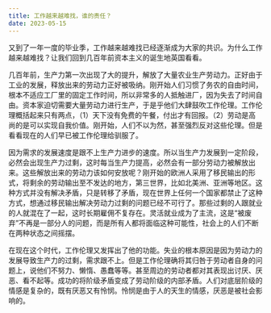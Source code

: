 ```yaml
---
title: 工作越来越难找，谁的责任？
date: 2023-05-15
---
```

又到了一年一度的毕业季，工作越来越难找已经逐渐成为大家的共识。为什么工作越来越难找？让我们回到几百年前资本主义的诞生地英国看看。
<!-- more -->

几百年前，生产力第一次出现了大的提升，解放了大量农业生产劳动力。正好由于工业的发展，释放出来的劳动力正好被吸纳。刚开始人们习惯了务农的自由时间，根本不适应工厂里的固定工作时间，所以非常多的人抵触进厂，因为失去了时间自由。资本家迫切需要大量劳动力进行生产，于是乎他们大肆鼓吹工作伦理。工作伦理概括起来只有两点，（1）天下没有免费的午餐，付出才有回报。（2）劳动是高尚的是可以实现自我价值。刚开始，人们不以为然，甚至强烈反对这些伦理。但是看看现在的人们早已被工作伦理给驯服了。

因为需求的发展速度是跟不上生产力进步的速度。所以当生产力发展到一定阶段，必然会出现生产力过剩，这时每当生产力提高，必然会有一部分劳动力被解放出来。这些解放出来的劳动力该如何安放呢？刚开始的欧洲人采用了移民输出的形式，将剩余的劳动输出至不发达的地方，第三世界，比如北美洲、亚洲等地区。这种方式并没有解决矛盾，只是转移了矛盾，现在世界上任何一个国家都禁止了这种方式，想通过移民输出解决劳动力过剩的问题已经不可行了。那些过剩的人跟就业的人就混在了一起，这时长期雇佣不复存在。灵活就业成为了主流，这是“被废弃”不再是一部分人的问题，而是所有人都将面临这种可能性，社会上的人们不断在两种状态之间摇摆。

在现在这个时代，工作伦理又发挥出了他的功能。失业的根本原因是因为劳动力的发展导致生产力的过剩，需求跟不上。但是工作伦理确将其归咎于劳动者自身的问题上，说他们不努力、懒惰、愚蠢等等。甚至周边的劳动者都对其表现出讨厌、厌恶、看不起等。成功的将阶级矛盾变成了劳动阶级的内部矛盾。人们对底层阶级的情感是复杂的，既有厌恶又有怜悯。怜悯是由于人的天生的情感，厌恶是被社会影响的。